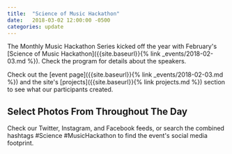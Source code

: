 ```yaml
---
title:  "Science of Music Hackathon"
date:   2018-03-02 12:00:00 -0500
categories: update
---
```

The Monthly Music Hackathon Series kicked off the year with February's [Science of Music Hackathon]({{site.baseurl}}{% link _events/2018-02-03.md %}). Check the program for details about the speakers.

Check out the [event page]({{site.baseurl}}{% link _events/2018-02-03.md %}) and the site's [projects]({{site.baseurl}}{% link projects.md %}) section to see what our participants created.

## Select Photos From Throughout The Day
Check our Twitter, Instagram, and Facebook feeds, or search the combined hashtags #Science #MusicHackathon to find the event's social media footprint.
<!--
![The crowd trickling in, sitting at tables, facing the screens]({{ "/assets/events/20171209/crowd.jpg" | absolute_path}})
-->
